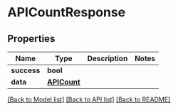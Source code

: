 # APICountResponse

## Properties
Name | Type | Description | Notes
------------ | ------------- | ------------- | -------------
**success** | **bool** |  | 
**data** | [**APICount**](APICount.md) |  | 

[[Back to Model list]](../README.md#documentation-for-models) [[Back to API list]](../README.md#documentation-for-api-endpoints) [[Back to README]](../README.md)


